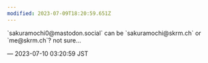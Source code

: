 ```yaml
---
modified: 2023-07-09T18:20:59.651Z
---
```


<p>`sakuramochi0@mastodon.social` can be `sakuramochi@skrm.ch` or `me@skrm.ch`? not sure...</p>

&mdash; 2023-07-10 03:20:59 JST

<!-- Original URL: https://mastodon.social/@sakuramochi0/110685510673753460-->
